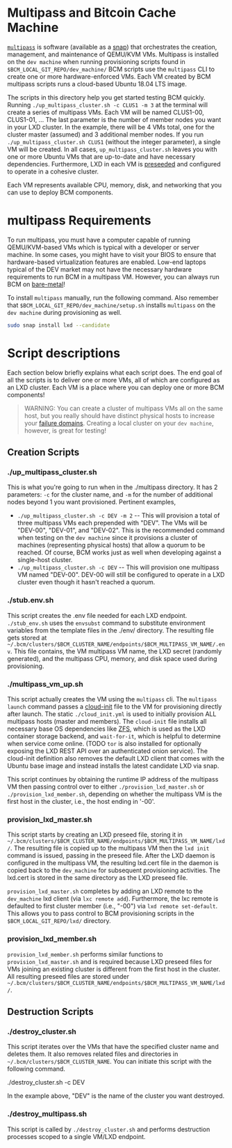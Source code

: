 # Multipass and Bitcoin Cache Machine

[`multipass`](https://github.com/CanonicalLtd/multipass) is software (available as a [snap](https://snapcraft.io/)) that orchestrates the creation, management, and maintenance of QEMU/KVM VMs. Multipass is installed on the `dev machine` when running provisioning scripts found in `$BCM_LOCAL_GIT_REPO/dev_machine/` BCM scripts use the `multipass` CLI to create one or more hardware-enforced VMs. Each VM created by BCM multipass scripts runs a cloud-based Ubuntu 18.04 LTS image.

The scripts in this directory help you get started testing BCM quickly. Running `./up_multipass_cluster.sh -c CLUS1 -m 3` at the terminal will create a series of multipass VMs. Each VM will be named CLUS1-00, CLUS1-01, ...  The last parameter is the number of member nodes you want in your LXD cluster.  In the example, there will be 4 VMs total, one for the cluster master (assumed) and 3 additional member nodes. If you run `./up_multipass_cluster.sh CLUS1` (without the integer parameter), a single VM will be created. In all cases, `up_multipass_cluster.sh` leaves you with one or more Ubuntu VMs that are up-to-date and have necessary dependencies. Furthermore, LXD in each VM is [preseeded](https://lxd.readthedocs.io/en/latest/clustering/#preseed) and configured to operate in a cohesive cluster. 

Each VM represents available CPU, memory, disk, and networking that you can use to deploy BCM components.

# multipass Requirements

To run multipass, you must have a computer capable of running QEMU/KVM-based VMs which is typical with a developer or server machine. In some cases, you might have to visit your BIOS to ensure that hardware-based virtualization features are enabled. Low-end laptops typical of the DEV market may not have the necessary hardware requirements to run BCM in a multipass VM. However, you can always run BCM on [bare-metal](./lxd/README.md)!

To install `multipass` manually, run the following command. Also remember that `$BCM_LOCAL_GIT_REPO/dev_machine/setup.sh` installs `multipass` on the `dev machine` during provisioning as well.

```bash
sudo snap install lxd --candidate
```

# Script descriptions

Each section below briefly explains what each script does. The end goal of all the scripts is to deliver one or more VMs, all of which are configured as an LXD cluster. Each VM is a place where you can deploy one or more BCM components!

>WARNING: You can create a cluster of multipass VMs all on the same host, but you really should have distinct physical hosts to increase your [failure domains](https://en.wikipedia.org/wiki/Failure_domain). Creating a local cluster on your `dev machine`, however, is great for testing!

## Creation Scripts

### ./up_multipass_cluster.sh

This is what you're going to run when in the ./multipass directory. It has 2 parameters: `-c` for the cluster name, and `-m` for the number of additional nodes beyond 1 you want provisioned.  Pertinent examples, 

* `./up_multipass_cluster.sh -c DEV -m 2` -- This will provision a total of three multipass VMs each prepended with "DEV". The VMs will be "DEV-00", "DEV-01", and "DEV-02". This is the recommended command when testing on the `dev machine` since it provisions a cluster of machines (representing physical hosts) that allow a quorum to be reached. Of course, BCM works just as well when developing against a single-host cluster.
* `./up_multipass_cluster.sh -c DEV` -- This will provision one multipass VM named "DEV-00". DEV-00 will still be configured to operate in a LXD cluster even though it hasn't reached a quorum.

### ./stub.env.sh

This script creates the .env file needed for each LXD endpoint. `./stub_env.sh` uses the `envsubst` command to substitute environment variables from the template files in the ./env/ directory. The resulting file gets stored at `~/.bcm/clusters/$BCM_CLUSTER_NAME/endpoints/$BCM_MULTIPASS_VM_NAME/.env`. This file contains, the VM multipass VM name, the LXD secret (randomly generated), and the multipass CPU, memory, and disk space used during provisioning.

### ./multipass_vm_up.sh

This script actually creates the VM using the `multipass` cli.  The `multipass launch` command passes a [cloud-init](https://cloud-init.io/) file to the VM for provisioning directly after launch. The static `./cloud_init.yml` is used to initially provision ALL multipass hosts (master and members). The `cloud-init` file installs all necessary base OS dependencies like [ZFS](https://en.wikipedia.org/wiki/ZFS), which is used as the LXD container storage backend, and `wait-for-it`, which is helpful to determine when service come online. (TODO `tor` is also installed for optionally exposing the LXD REST API over an authenticated onion service). The cloud-init definition also removes the default LXD client that comes with the Ubuntu base image and instead installs the latest candidate LXD via snap.

This script continues by obtaining the runtime IP address of the multipass VM then passing control over to either `./provision_lxd_master.sh` or `./provision_lxd_member.sh`, depending on whether the multipass VM is the first host in the cluster, i.e., the host ending in '-00'.

### provision_lxd_master.sh

This script starts by creating an LXD preseed file, storing it in `~/.bcm/clusters/$BCM_CLUSTER_NAME/endpoints/$BCM_MULTIPASS_VM_NAME/lxd/`. The resulting file is copied up to the multipass VM then the `lxd init` command is issued, passing in the preseed file. After the LXD daemon is configured in the multipass VM, the resulting lxd.cert file in the daemon is copied back to the `dev_machine` for subsequent provisioning activities. The lxd.cert is stored in the same directory as the LXD preseed file.

`provision_lxd_master.sh` completes by adding an LXD remote to the `dev_machine` lxd client (via `lxc remote add`). Furthermore, the lxc remote is defaulted to first cluster member (i.e., "-00") via `lxd remote set-default`. This allows you to pass control to BCM provisioning scripts in the `$BCM_LOCAL_GIT_REPO/lxd/` directory.

### provision_lxd_member.sh

`provision_lxd_member.sh` performs similar functions to `provision_lxd_master.sh` and is required because LXD preseed files for VMs joining an existing cluster is different from the first host in the cluster. All resulting preseed files are stored under `~/.bcm/clusters/$BCM_CLUSTER_NAME/endpoints/$BCM_MULTIPASS_VM_NAME/lxd/`.

## Destruction Scripts

### ./destroy_cluster.sh

This script iterates over the VMs that have the specified cluster name and deletes them. It also removes related files and directories in `~/.bcm/clusters/$BCM_CLUSTER_NAME`. You can initiate this script with the following command.

./destroy_cluster.sh -c DEV

In the example above, "DEV" is the name of the cluster you want destroyed.

### ./destroy_multipass.sh

This script is called by `./destroy_cluster.sh` and performs destruction processes scoped to a single VM/LXD endpoint.